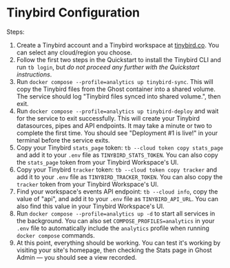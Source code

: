 # Tinybird Configuration

Steps:
1. Create a Tinybird account and a Tinybird workspace at [tinybird.co](https://auth.tinybird.co/login). You can select any cloud/region you choose.
2. Follow the first two steps in the Quickstart to install the Tinybird CLI and run `tb login`, but _do not proceed any further with the Quickstart instructions_.
3. Run `docker compose --profile=analytics up tinybird-sync`. This will copy the Tinybird files from the Ghost container into a shared volume. The service should log "Tinybird files synced into shared volume.", then exit.
4. Run `docker compose --profile=analytics up tinybird-deploy` and wait for the service to exit successfully. This will create your Tinybird datasources, pipes and API endpoints. It may take a minute or two to complete the first time. You should see "Deployment #1 is live!" in your terminal before the service exits.
5. Copy your Tinybird `stats_page` token: `tb --cloud token copy stats_page` and add it to your `.env` file as `TINYBIRD_STATS_TOKEN`. You can also copy the `stats_page` token from your Tinybird Workspace's UI.
6. Copy your Tinybird `tracker` token: `tb --cloud token copy tracker` and add it to your `.env` file as `TINYBIRD_TRACKER_TOKEN`. You can also copy the `tracker` token from your Tinybird Workspace's UI.
7. Find your workspace's events API endpoint: `tb --cloud info`, copy the value of "api", and add it to your `.env` file as `TINYBIRD_API_URL`. You can also find this value in your Tinybird Workspace's UI. 
8. Run `docker compose --profile=analytics up -d` to start all services in the background. You can also set `COMPOSE_PROFILES=analytics` in your `.env` file to automatically include the `analytics` profile when running `docker compose` commands.
9. At this point, everything should be working. You can test it's working by visiting your site's homepage, then checking the Stats page in Ghost Admin — you should see a view recorded.
